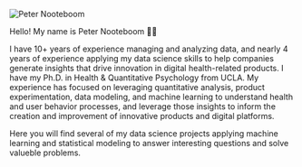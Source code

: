 ![Peter Nooteboom](https://i.imgur.com/84P9qM3.png)

Hello! My name is Peter Nooteboom 👋🏽

I have 10+ years of experience managing and analyzing data, and nearly 4 years of experience applying my data science skills to help companies generate insights that drive innovation in digital health-related products. I have my Ph.D. in Health & Quantitative Psychology from UCLA. My experience has focused on leveraging quantitative analysis, product experimentation, data modeling, and machine learning to understand health and user behavior processes, and leverage those insights to inform the creation and improvement of innovative products and digital platforms.

Here you will find several of my data science projects applying machine learning and statistical modeling to answer interesting questions and solve valueble problems. 
